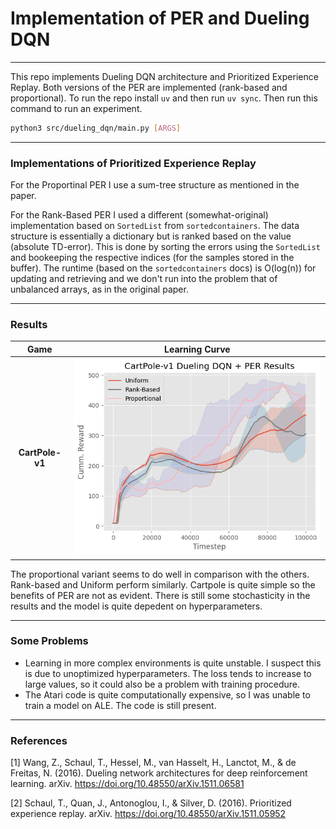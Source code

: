 # Implementation of PER and Dueling DQN 
----------------
This repo implements Dueling DQN architecture and Prioritized Experience Replay. Both versions of the PER are implemented (rank-based and proportional). To run the repo install `uv` and then run `uv sync`. Then run this command to run an experiment. 

```bash
python3 src/dueling_dqn/main.py [ARGS]
```

---------
### Implementations of Prioritized Experience Replay


For the Proportinal PER I use a sum-tree structure as mentioned in the paper. 

For the Rank-Based PER I used a different (somewhat-original) implementation based on `SortedList` from `sortedcontainers`. The data structure is essentially a dictionary but is ranked based on the value (absolute TD-error). This is done by sorting the errors using the `SortedList` and bookeeping the respective indices (for the samples stored in the buffer). The runtime (based on the `sortedcontainers` docs) is O(log(n)) for updating and retrieving and we don't run into the problem that of unbalanced arrays, as in the original paper.   

--------------------
### Results 

| Game | Learning Curve   |
:------------------:| :-------------------------:
**CartPole-v1** |![Cartpole LC](lcs/combined_cartpole.png)  | 

The proportional variant seems to do well in comparison with the others. Rank-based and Uniform perform similarly. Cartpole is quite simple so the benefits of PER are not as evident. There is still some stochasticity in the results and the model is quite depedent on hyperparameters. 


-------
### Some Problems 


- Learning in more complex environments is quite unstable. I suspect this is due to unoptimized hyperparameters. The loss tends to increase to large values, so it could also be a problem with training procedure. 
- The Atari code is quite computationally expensive, so I was unable to train a model on ALE. The code is still present. 

-------------
### References

[1] Wang, Z., Schaul, T., Hessel, M., van Hasselt, H., Lanctot, M., & de Freitas, N. (2016). Dueling network architectures for deep reinforcement learning. arXiv. https://doi.org/10.48550/arXiv.1511.06581

[2] Schaul, T., Quan, J., Antonoglou, I., & Silver, D. (2016). Prioritized experience replay. arXiv. https://doi.org/10.48550/arXiv.1511.05952